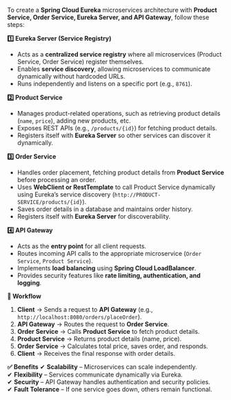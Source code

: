 To create a **Spring Cloud Eureka** microservices architecture with **Product Service, Order Service, Eureka Server, and API Gateway**, follow these steps:

 **1️⃣ Eureka Server (Service Registry)**
- Acts as a **centralized service registry** where all microservices (Product Service, Order Service) register themselves.  
- Enables **service discovery**, allowing microservices to communicate dynamically without hardcoded URLs.  
- Runs independently and listens on a specific port (e.g., `8761`).  

 **2️⃣ Product Service**
- Manages product-related operations, such as retrieving product details (`name`, `price`), adding new products, etc.  
- Exposes REST APIs (e.g., `/products/{id}`) for fetching product details.  
- Registers itself with **Eureka Server** so other services can discover it dynamically.  

 **3️⃣ Order Service**
- Handles order placement, fetching product details from **Product Service** before processing an order.  
- Uses **WebClient or RestTemplate** to call Product Service dynamically using Eureka’s service discovery (`http://PRODUCT-SERVICE/products/{id}`).  
- Saves order details in a database and maintains order history.  
- Registers itself with **Eureka Server** for discoverability.  

 **4️⃣ API Gateway**
- Acts as the **entry point** for all client requests.  
- Routes incoming API calls to the appropriate microservice (`Order Service`, `Product Service`).  
- Implements **load balancing** using **Spring Cloud LoadBalancer**.  
- Provides security features like **rate limiting, authentication, and logging**.  

 **🔄 Workflow**
1. **Client** → Sends a request to **API Gateway** (e.g., `http://localhost:8080/orders/placeOrder`).  
2. **API Gateway** → Routes the request to **Order Service**.  
3. **Order Service** → Calls **Product Service** to fetch product details.  
4. **Product Service** → Returns product details (name, price).  
5. **Order Service** → Calculates total price, saves order, and responds.  
6. **Client** → Receives the final response with order details.  

 **✅ Benefits**
✔ **Scalability** – Microservices can scale independently.  
✔ **Flexibility** – Services communicate dynamically via Eureka.  
✔ **Security** – API Gateway handles authentication and security policies.  
✔ **Fault Tolerance** – If one service goes down, others remain functional.  

